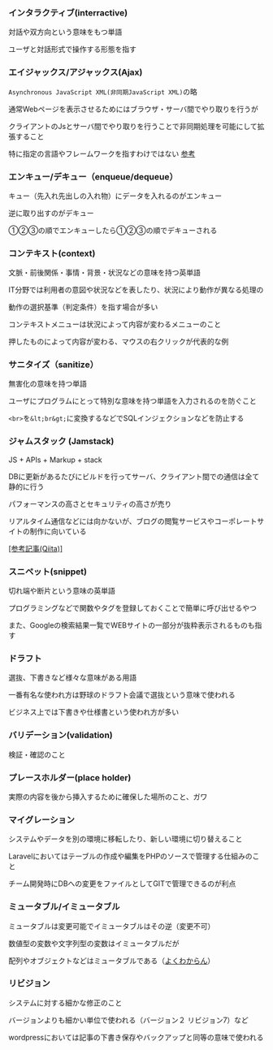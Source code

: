 ### インタラクティブ(interractive)

対話や双方向という意味をもつ単語

ユーザと対話形式で操作する形態を指す

### エイジャックス/アジャックス(Ajax)

`Asynchronous JavaScript XML(非同期JavaScript XML)`の略

通常Webページを表示させるためにはブラウザ・サーバ間でやり取りを行うが

クライアントのJsとサーバ間でやり取りを行うことで非同期処理を可能にして拡張すること

特に指定の言語やフレームワークを指すわけではない [参考](https://wa3.i-3-i.info/word12672.html)

### エンキュー/デキュー（enqueue/dequeue）

キュー（先入れ先出しの入れ物）にデータを入れるのがエンキュー

逆に取り出すのがデキュー

①②③の順でエンキューしたら①②③の順でデキューされる

### コンテキスト(context)

文脈・前後関係・事情・背景・状況などの意味を持つ英単語

IT分野では利用者の意図や状況などを表したり、状況により動作が異なる処理の

動作の選択基準（判定条件）を指す場合が多い

コンテキストメニューは状況によって内容が変わるメニューのこと

押したものによって内容が変わる、マウスの右クリックが代表的な例

### サニタイズ（sanitize）

無害化の意味を持つ単語

ユーザにプログラムにとって特別な意味を持つ単語を入力されるのを防ぐこと

`<br>`を`&lt;br&gt;`に変換するなどでSQLインジェクションなどを防止する

### ジャムスタック (Jamstack)

JS + APIs + Markup + stack

DBに更新があるたびにビルドを行ってサーバ、クライアント間での通信は全て静的に行う

パフォーマンスの高さとセキュリティの高さが売り

リアルタイム通信などには向かないが、ブログの閲覧サービスやコーポレートサイトの制作に向いている

[[参考記事(Qiita)]](https://qiita.com/ozaki25/items/4075d03278d1fb51cc37)

### スニペット(snippet)

切れ端や断片という意味の英単語

プログラミングなどで関数やタグを登録しておくことで簡単に呼び出せるやつ

また、Googleの検索結果一覧でWEBサイトの一部分が抜粋表示されるものも指す

### ドラフト

選抜、下書きなど様々な意味がある用語

一番有名な使われ方は野球のドラフト会議で選抜という意味で使われる

ビジネス上では下書きや仕様書という使われ方が多い

### バリデーション(validation)

検証・確認のこと

### プレースホルダー(place holder)

実際の内容を後から挿入するために確保した場所のこと、ガワ

### マイグレーション

システムやデータを別の環境に移転したり、新しい環境に切り替えること

Laravelにおいてはテーブルの作成や編集をPHPのソースで管理する仕組みのこと

チーム開発時にDBへの変更をファイルとしてGITで管理できるのが利点

### ミュータブル/イミュータブル

ミュータブルは変更可能でイミュータブルはその逆（変更不可）

数値型の変数や文字列型の変数はイミュータブルだが

配列やオブジェクトなどはミュータブルである（[よくわからん](https://qiita.com/makotoo2/items/fc3a617882916f9775f5)）

### リビジョン

システムに対する細かな修正のこと

バージョンよりも細かい単位で使われる（バージョン２ リビジョン7）など

wordpressにおいては記事の下書き保存やバックアップと同等の意味で使われる
